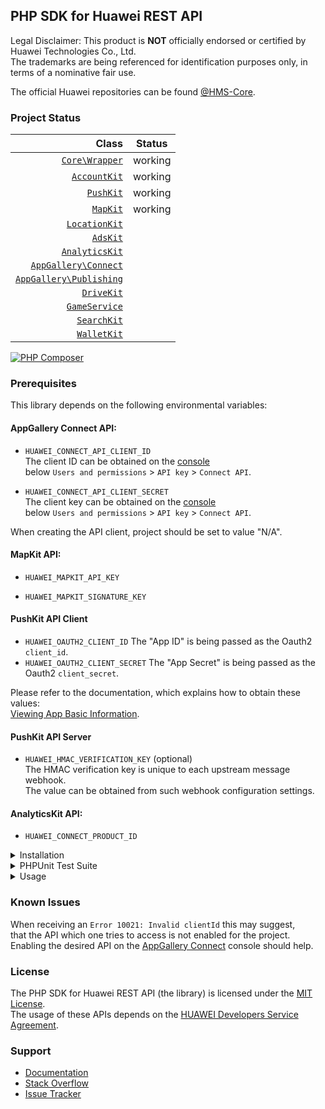 ## PHP SDK for Huawei REST API

Legal Disclaimer: This product is **NOT** officially endorsed or certified by Huawei Technologies Co., Ltd.<br/>
The trademarks are being referenced for identification purposes only, in terms of a nominative fair use.

The official Huawei repositories can be found [@HMS-Core](https://github.com/syslogic?tab=overview&org=HMS-Core).

### Project Status

|                                                                                                Class | Status  |
|-----------------------------------------------------------------------------------------------------:|:-------:|
|                           [`Core\Wrapper`](https://github.com/syslogic/php-hms/blob/master/src/Core) | working |
|                       [`AccountKit`](https://github.com/syslogic/php-hms/blob/master/src/AccountKit) | working |
|                             [`PushKit`](https://github.com/syslogic/php-hms/blob/master/src/PushKit) | working |
|                               [`MapKit`](https://github.com/syslogic/php-hms/blob/master/src/MapKit) | working |
|                     [`LocationKit`](https://github.com/syslogic/php-hms/blob/master/src/LocationKit) |         |
|                               [`AdsKit`](https://github.com/syslogic/php-hms/blob/master/src/AdsKit) |         |
|                   [`AnalyticsKit`](https://github.com/syslogic/php-hms/blob/master/src/AnalyticsKit) |         |
|       [`AppGallery\Connect`](https://github.com/syslogic/php-hms/tree/master/src/AppGallery/Connect) |         |
| [`AppGallery\Publishing`](https://github.com/syslogic/php-hms/tree/master/src/AppGallery/Publishing) |         |
|                           [`DriveKit`](https://github.com/syslogic/php-hms/tree/master/src/DriveKit) |         |
|                     [`GameService`](https://github.com/syslogic/php-hms/tree/master/src/GameService) |         |
|                         [`SearchKit`](https://github.com/syslogic/php-hms/blob/master/src/SearchKit) |         |
|                         [`WalletKit`](https://github.com/syslogic/php-hms/blob/master/src/WalletKit) |         |

[![PHP Composer](https://github.com/syslogic/php-hms/actions/workflows/ci-php.yml/badge.svg)](https://github.com/syslogic/php-hms/actions/workflows/ci-php.yml)

### Prerequisites

This library depends on the following environmental variables:

#### AppGallery Connect API:

- `HUAWEI_CONNECT_API_CLIENT_ID`<br/>
  The client ID can be obtained on the [console](https://developer.huawei.com/consumer/en/service/josp/agc/index.html) <br/>below `Users and permissions` > `API key` > `Connect API`.

- `HUAWEI_CONNECT_API_CLIENT_SECRET`<br/>
  The client key can be obtained on the [console](https://developer.huawei.com/consumer/en/service/josp/agc/index.html) <br/>below `Users and permissions` > `API key` > `Connect API`.

When creating the API client, project should be set to value "N/A".

#### MapKit API:

- `HUAWEI_MAPKIT_API_KEY`<br/>

- `HUAWEI_MAPKIT_SIGNATURE_KEY`<br/>

#### PushKit API Client
- `HUAWEI_OAUTH2_CLIENT_ID` The "App ID" is being passed as the Oauth2 `client_id`.
- `HUAWEI_OAUTH2_CLIENT_SECRET` The "App Secret" is being passed as the Oauth2 `client_secret`.

Please refer to the documentation, which explains how to obtain these values: <br/>[Viewing App Basic Information](https://developer.huawei.com/consumer/en/doc/distribution/app/agc-help-appinfo-0000001100014694).

#### PushKit API Server

 - `HUAWEI_HMAC_VERIFICATION_KEY` (optional)<br/>
   The HMAC verification key is unique to each upstream message webhook. <br/>The value can be obtained from such webhook configuration settings.

#### AnalyticsKit API:

- `HUAWEI_CONNECT_PRODUCT_ID`  

<details>
<summary>Installation</summary>
<p>

One can manually check out into project directory `lib`:
````shell
mkdir lib
git clone git@github.com:syslogic/php-hms ./lib/php-hms
````

And then map namespace `HMS` in `composer.json` PSR-4 `autoload` block:
````json
{
  "autoload": {
    "psr-4": {
      "App\\": "src/",
      "HMS\\": "lib/php-hms/src/"
    }
  }
}
````

To set up the environment, for example `nano ~/.bashrc`:

````bash
# PHP SDK for Huawei REST API
export HUAWEI_OAUTH2_CLIENT_ID=...
export HUAWEI_OAUTH2_CLIENT_SECRET=...
export HUAWEI_CONNECT_API_CLIENT_ID=...
export HUAWEI_CONNECT_API_CLIENT_SECRET=...
export HUAWEI_CONNECT_PRODUCT_ID=...
export HUAWEI_HMAC_VERIFICATION_KEY=...
export HUAWEI_MAPKIT_API_KEY=...
````
</p>
</details>

<details>
<summary>PHPUnit Test Suite</summary>
<p>

The test suite depends on further environmental variables:

| Test Case | Environmental Variable | Description |
| ---: | --- | --- |
| `PushKitTest` | `PHPUNIT_HCM_TEST_DEVICE_TOKEN` | The HCM device registration ID, to which the test will push notifications to.  |

````bash
# PHP SDK for Huawei REST API
export PHPUNIT_HCM_TEST_DEVICE_TOKEN=...
````

Running tests:
````shell
composer run-script test
````

Running tests with code coverage:
````shell
composer run-script coverage
````

</details>

<details>
<summary>Usage</summary>
<p>
...
</p>
</details>


### Known Issues
When receiving an `Error 10021: Invalid clientId` this may suggest,<br/>that the API which one tries to access is not enabled for the project.<br/>
Enabling the desired API on the [AppGallery Connect](https://developer.huawei.com/consumer/en/service/josp/agc/index.html) console should help.

### License
The PHP SDK for Huawei REST API (the library) is licensed under the [MIT License](LICENSE).<br/>
The usage of these APIs depends on the [HUAWEI Developers Service Agreement](https://developer.huawei.com/consumer/en/doc/start/agreement-0000001052728169).

### Support
- [Documentation](https://developer.huawei.com/consumer/en/doc/landing/development)
- [Stack Overflow](https://stackoverflow.com/questions/tagged/huawei-developers)
- [Issue Tracker](https://github.com/syslogic/php-hms/issues)
